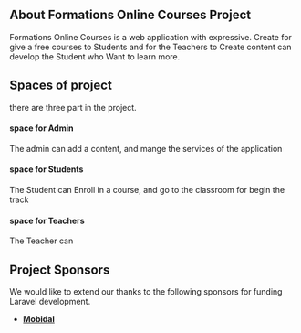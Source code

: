 
## About Formations Online Courses Project 

Formations Online Courses is a web application with expressive. Create for give a free courses to Students and for the Teachers to Create content can develop the Student who Want to learn more. 

## Spaces of project
there are three part in the project.

#### space for Admin 
The admin can add a content, and mange the services of the application

#### space for Students 
The Student can Enroll in a course, and go to the classroom for begin the track

#### space for Teachers
The Teacher can 




## Project Sponsors

We would like to extend our thanks to the following sponsors for funding Laravel development. 

- **[Mobidal](https://mobidal.com/)**



